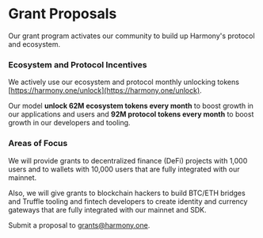 # Grant Proposals

Our grant program activates our community to build up Harmony's protocol and ecosystem. 

### Ecosystem and Protocol Incentives

We actively use our ecosystem and protocol monthly unlocking tokens  [https://harmony.one/unlock](https://harmony.one/unlock).

Our model **unlock 62M ecosystem tokens every month** to boost growth in our applications and users and **92M protocol tokens every month** to boost growth in our developers and tooling.

### Areas of Focus

We will provide grants to decentralized finance \(DeFi\) projects with 1,000 users and to wallets with 10,000 users that are fully integrated with our mainnet.

Also, we will give grants to blockchain hackers to build BTC/ETH bridges and Truffle tooling and fintech developers to create identity and currency gateways that are fully integrated with our mainnet and SDK.

Submit a proposal to grants@harmony.one.

